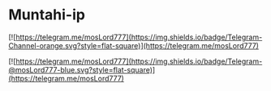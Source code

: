 # Muntahi-ip
[![https://telegram.me/mosLord777](https://img.shields.io/badge/Telegram-Channel-orange.svg?style=flat-square)](https://telegram.me/mosLord777)

[![https://telegram.me/mosLord777](https://img.shields.io/badge/Telegram-@mosLord777-blue.svg?style=flat-square)](https://telegram.me/mosLord777)
